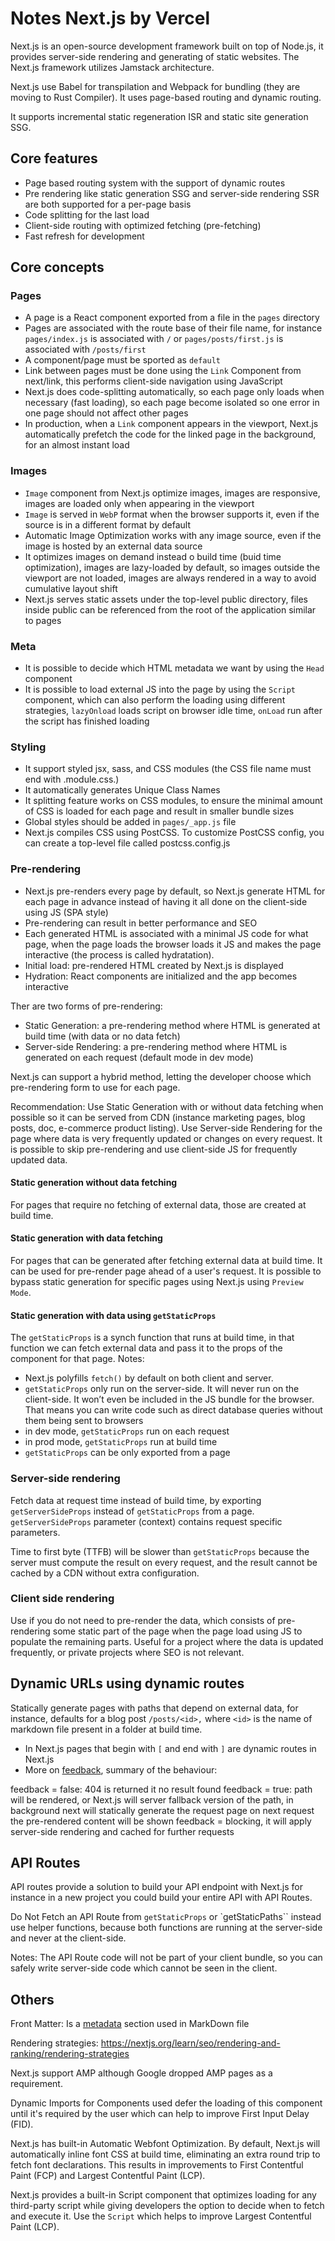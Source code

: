# Notes Next.js by Vercel

Next.js is an open-source development framework built on top of Node.js, it provides server-side rendering and generating of static websites.
The Next.js framework utilizes Jamstack architecture.

Next.js use Babel for transpilation and Webpack for bundling (they are moving to Rust Compiler).
It uses page-based routing and dynamic routing.

It supports incremental static regeneration ISR and static site generation SSG.

## Core features

- Page based routing system with the support of dynamic routes
- Pre rendering like static generation SSG and server-side rendering SSR are both supported for a per-page basis
- Code splitting for the last load
- Client-side routing with optimized fetching (pre-fetching)
- Fast refresh for development

## Core concepts

### Pages

- A page is a React component exported from a file in the `pages` directory
- Pages are associated with the route base of their file name, for instance `pages/index.js` is associated with `/` or `pages/posts/first.js` is associated with `/posts/first`
- A component/page must be sported as `default`
- Link between pages must be done using the `Link` Component from next/link, this performs client-side navigation using JavaScript
- Next.js does code-splitting automatically, so each page only loads when necessary (fast loading), so each page become isolated so one error in one page should not affect other pages
- In production, when a `Link` component appears in the viewport, Next.js automatically prefetch the code for the linked page in the background, for an almost instant load

### Images

- `Image` component from Next.js optimize images, images are responsive, images are loaded only when appearing in the viewport
- `Image` is served in `WebP` format when the browser supports it, even if the source is in a different format by default
- Automatic Image Optimization works with any image source, even if the image is hosted by an external data source
- It optimizes images on demand instead o build time (buid time optimization), images are lazy-loaded by default, so images outside the viewport are not loaded, images are always rendered in a way to avoid cumulative layout shift
- Next.js serves static assets under the top-level public directory, files inside public can be referenced from the root of the application similar to pages

### Meta

- It is possible to decide which HTML metadata we want by using the `Head` component
- It is possible to load external JS into the page by using the `Script` component, which can also perform the loading using different strategies, `lazyOnload` loads script on browser idle time, `onLoad` run after the script has finished loading

### Styling

- It support styled jsx, sass, and CSS modules (the CSS file name must end with .module.css.)
- It automatically generates Unique Class Names
- It splitting feature works on CSS modules, to ensure the minimal amount of CSS is loaded for each page and result in smaller bundle sizes
- Global styles should be added in `pages/_app.js` file
- Next.js compiles CSS using PostCSS. To customize PostCSS config, you can create a top-level file called postcss.config.js

### Pre-rendering
- Next.js pre-renders every page by default, so Next.js generate HTML for each page in advance instead of having it all done on the client-side using JS (SPA style)
- Pre-rendering can result in better performance and SEO
- Each generated HTML is associated with a minimal JS code for what page, when the page loads the browser loads it JS and makes the page interactive (the process is called hydratation).
- Initial load: pre-rendered HTML created by Next.js is displayed
- Hydration: React components are initialized and the app becomes interactive

Ther are two forms of pre-rendering:
- Static Generation: a pre-rendering method where HTML is generated at build time (with data or no data fetch)
- Server-side Rendering: a pre-rendering method where HTML is generated on each request (default mode in dev mode)

Next.js can support a hybrid method, letting the developer choose which pre-rendering form to use for each page.

Recommendation:
Use Static Generation with or without data fetching when possible so it can be served from CDN (instance marketing pages, blog posts, doc, e-commerce product listing). Use Server-side Rendering for the page where data is very frequently updated or changes on every request. It is possible to skip pre-rendering and use client-side JS for frequently updated data.

#### Static generation without data fetching

For pages that require no fetching of external data, those are created at build time.

#### Static generation with data fetching

For pages that can be generated after fetching external data at build time. It can be used for pre-render page ahead of a user's request.
It is possible to bypass static generation for specific pages using Next.js using `Preview Mode`.

#### Static generation with data using `getStaticProps`

The `getStaticProps` is a synch function that runs at build time, in that function we can fetch external data and pass it to the props of the component for that page. Notes:

- Next.js polyfills `fetch()` by default on both client and server.
- `getStaticProps` only run on the server-side. It will never run on the client-side. It won’t even be included in the JS bundle for the browser. That means you can write code such as direct database queries without them being sent to browsers
- in dev mode, `getStaticProps` run on each request
- in prod mode, `getStaticProps` run at build time
- `getStaticProps` can be only exported from a page

### Server-side rendering

Fetch data at request time instead of build time, by exporting `getServerSideProps` instead of `getStaticProps` from a page.
`getServerSideProps` parameter (context) contains request specific parameters.

Time to first byte (TTFB) will be slower than `getStaticProps` because the server must compute the result on every request, and the result cannot be cached by a CDN without extra configuration.

### Client side rendering

Use if you do not need to pre-render the data, which consists of pre-rendering some static part of the page when the page load using JS to populate the remaining parts. Useful for a project where the data is updated frequently, or private projects where SEO is not relevant.

##  Dynamic URLs using dynamic routes

Statically generate pages with paths that depend on external data, for instance, defaults for a blog post `/posts/<id>,` where `<id>` is the name of markdown file present in a folder at build time.

- In Next.js pages that begin with `[` and end with `]` are dynamic routes in Next.js
- More on [feedback](https://nextjs.org/learn/basics/dynamic-routes/dynamic-routes-details), summary of the behaviour:

feedback = false: 404 is returned it no result found
feedback = true: path will be rendered, or Next.js will server fallback version of the path, in background next will statically generate the request page on next request the pre-rendered content will be shown
feedback = blocking, it will apply server-side rendering and cached for further requests
 
## API Routes

API routes provide a solution to build your API endpoint with Next.js for instance in a new project you could build your entire API with API Routes.
 
Do Not Fetch an API Route from `getStaticProps` or `getStaticPaths`` instead use helper functions, because both functions are running at the server-side and never at the client-side.

Notes: The API Route code will not be part of your client bundle, so you can safely write server-side code which cannot be seen in the client.
 
## Others

Front Matter:
Is a [metadata](https://jekyllrb.com/docs/front-matter) section used in MarkDown file

Rendering strategies:
https://nextjs.org/learn/seo/rendering-and-ranking/rendering-strategies

Next.js support AMP although Google dropped AMP pages as a requirement.

Dynamic Imports for Components used defer the loading of this component until it's required by the user which can help to improve First Input Delay (FID). 

Next.js has built-in Automatic Webfont Optimization. By default, Next.js will automatically inline font CSS at build time, eliminating an extra round trip to fetch font declarations. This results in improvements to First Contentful Paint (FCP) and Largest Contentful Paint (LCP).

Next.js provides a built-in Script component that optimizes loading for any third-party script while giving developers the option to decide when to fetch and execute it. Use the `Script` which helps to improve Largest Contentful Paint (LCP).

